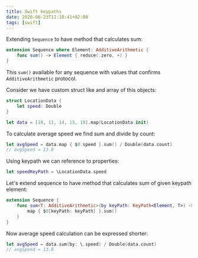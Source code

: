 ```yaml
---
title: Swift keypaths
date: 2020-06-23T11:10:41+02:00
tags: [swift]
---
```


Extending `Sequence` to have method that calculates sum:

```swift
extension Sequence where Element: AdditiveArithmetic {
    func sum() -> Element { reduce(.zero, +) }
}
```

This `sum()` available for any sequence with values that confirms `AdditiveArithmetic` protocol.

Consider we have custom struct like and array of this objects:

```swift
struct LocationData {
    let speed: Double
}

let data = [10, 11, 14, 15, 19].map(LocationData.init)
```

To calculate average speed we find sum and divide by count:

```swift
let avgSpeed = data.map { $0.speed }.sum() / Double(data.count)
// avgSpeed = 13.8
```

Using keypath we can reference to properties:

```swift
let speedKeyPath = \LocationData.speed
```

Let's extend sequence to have method that calculates sum of given keypath element:

```swift
extension Sequence {
    func sum<T: AdditiveArithmetic>(by keyPath: KeyPath<Element, T>) -> T {
        map { $0[keyPath: keyPath] }.sum()
    }
}
```

Now average speed calculation can be expressed shorter:

```swift
let avgSpeed = data.sum(by: \.speed) / Double(data.count)
// avgSpeed = 13.8
```

